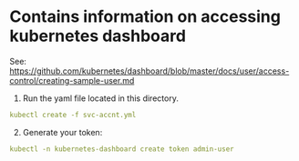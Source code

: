 # Contains information on accessing kubernetes dashboard
See: https://github.com/kubernetes/dashboard/blob/master/docs/user/access-control/creating-sample-user.md

1. Run the yaml file located in this directory.
```yaml
kubectl create -f svc-accnt.yml
```
2. Generate your token:
```yaml
kubectl -n kubernetes-dashboard create token admin-user
```
